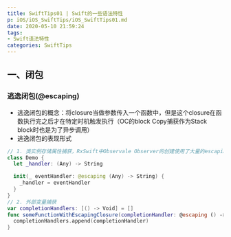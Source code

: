 ```yaml
---
title: SwiftTips01 | Swift的一些语法特性
p: iOS/iOS_SwiftTips/iOS_SwiftTips01.md
date: 2020-05-10 21:59:24
tags:
- Swift语法特性
categories: SwiftTips
---
```


## 一、闭包

### 逃逸闭包(@escaping)
* 逃逸闭包的概念：将closure当做参数传入一个函数中，但是这个closure在函数执行完之后才在特定时机触发执行（OC的block Copy捕获作为Stack block时也是为了异步调用）
* 逃逸闭包的表现形式
``` Swift
// 1. 类实例存储属性捕获，RxSwift中Observale Observer的创建使用了大量的escaping closure
class Demo {
  let _handler: (Any) -> String

  init(_ eventHandler: @escaping (Any) -> String) {
    _handler = eventHandler
  }
}
// 2. 外部变量捕获
var completionHandlers: [() -> Void] = []
func someFunctionWithEscapingClosure(completionHandler: @escaping () -> Void) {
  completionHandlers.append(completionHandler)
}
```